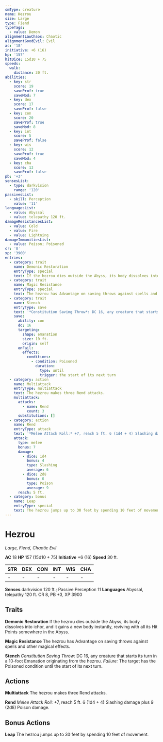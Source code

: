 ```yaml
---
smType: creature
name: Hezrou
size: Large
type: Fiend
typeTags:
  - value: Demon
alignmentLawChaos: Chaotic
alignmentGoodEvil: Evil
ac: '18'
initiative: +6 (16)
hp: '157'
hitDice: 15d10 + 75
speeds:
  walk:
    distance: 30 ft.
abilities:
  - key: str
    score: 19
    saveProf: true
    saveMod: 7
  - key: dex
    score: 17
    saveProf: false
  - key: con
    score: 20
    saveProf: true
    saveMod: 8
  - key: int
    score: 5
    saveProf: false
  - key: wis
    score: 12
    saveProf: true
    saveMod: 4
  - key: cha
    score: 13
    saveProf: false
pb: '+3'
sensesList:
  - type: darkvision
    range: '120'
passivesList:
  - skill: Perception
    value: '11'
languagesList:
  - value: Abyssal
  - value: telepathy 120 ft.
damageResistancesList:
  - value: Cold
  - value: Fire
  - value: Lightning
damageImmunitiesList:
  - value: Poison; Poisoned
cr: '8'
xp: '3900'
entries:
  - category: trait
    name: Demonic Restoration
    entryType: special
    text: If the hezrou dies outside the Abyss, its body dissolves into ichor, and it gains a new body instantly, reviving with all its Hit Points somewhere in the Abyss.
  - category: trait
    name: Magic Resistance
    entryType: special
    text: The hezrou has Advantage on saving throws against spells and other magical effects.
  - category: trait
    name: Stench
    entryType: save
    text: '*Constitution Saving Throw*: DC 16, any creature that starts its turn in a 10-foot Emanation originating from the hezrou. *Failure:*  The target has the Poisoned condition until the start of its next turn.'
    save:
      ability: con
      dc: 16
      targeting:
        shape: emanation
        size: 10 ft.
        origin: self
      onFail:
        effects:
          conditions:
            - condition: Poisoned
              duration:
                type: until
                trigger: the start of its next turn
  - category: action
    name: Multiattack
    entryType: multiattack
    text: The hezrou makes three Rend attacks.
    multiattack:
      attacks:
        - name: Rend
          count: 3
      substitutions: []
  - category: action
    name: Rend
    entryType: attack
    text: '*Melee Attack Roll:* +7, reach 5 ft. 6 (1d4 + 4) Slashing damage plus 9 (2d8) Poison damage.'
    attack:
      type: melee
      bonus: 7
      damage:
        - dice: 1d4
          bonus: 4
          type: Slashing
          average: 6
        - dice: 2d8
          bonus: 0
          type: Poison
          average: 9
      reach: 5 ft.
  - category: bonus
    name: Leap
    entryType: special
    text: The hezrou jumps up to 30 feet by spending 10 feet of movement.
---
```


# Hezrou
*Large, Fiend, Chaotic Evil*

**AC** 18
**HP** 157 (15d10 + 75)
**Initiative** +6 (16)
**Speed** 30 ft.

| STR | DEX | CON | INT | WIS | CHA |
| --- | --- | --- | --- | --- | --- |
| - | - | - | - | - | - |

**Senses** darkvision 120 ft.; Passive Perception 11
**Languages** Abyssal, telepathy 120 ft.
CR 8, PB +3, XP 3900

## Traits

**Demonic Restoration**
If the hezrou dies outside the Abyss, its body dissolves into ichor, and it gains a new body instantly, reviving with all its Hit Points somewhere in the Abyss.

**Magic Resistance**
The hezrou has Advantage on saving throws against spells and other magical effects.

**Stench**
*Constitution Saving Throw*: DC 16, any creature that starts its turn in a 10-foot Emanation originating from the hezrou. *Failure:*  The target has the Poisoned condition until the start of its next turn.

## Actions

**Multiattack**
The hezrou makes three Rend attacks.

**Rend**
*Melee Attack Roll:* +7, reach 5 ft. 6 (1d4 + 4) Slashing damage plus 9 (2d8) Poison damage.

## Bonus Actions

**Leap**
The hezrou jumps up to 30 feet by spending 10 feet of movement.
